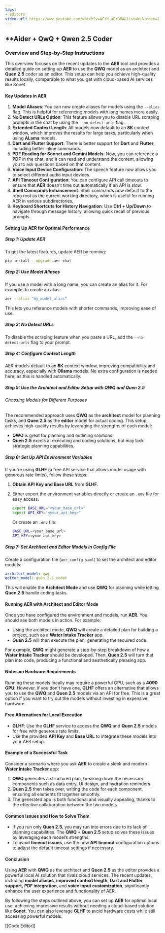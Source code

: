 ```yaml
---
tags:
- editors
video-url: https://www.youtube.com/watch?v=AFiH_aErDBA&list=WL&index=2
---
```


## **Aider + QwQ + Qwen 2.5 Coder

### Overview and Step-by-Step Instructions

This overview focuses on the recent updates to the **AER** tool and provides a detailed guide on setting up **AER** to use the **QWQ** model as an architect and **Quen 2.5** coder as an editor. This setup can help you achieve high-quality results locally, comparable to what you get with cloud-based AI services like Sonet.

#### Key Updates in AER

1. **Model Aliases**: You can now create aliases for models using the `--alias` flag. This is helpful for referencing models with long names more easily.
2. **No Detect URLs Option**: This feature allows you to disable URL scraping prompts in the chat by using the `--no-detect-urls` flag.
3. **Extended Context Length**: All models now default to an **8K** context window, which improves the results for large tasks, particularly when using **ALama** models.
4. **Dart and Flutter Support**: There is better support for **Dart** and **Flutter**, including better inline commands.
5. **PDF Reading for Sonnet and Gemini Models**: Now, you can reference a **PDF** in the chat, and it can read and understand the content, allowing you to ask questions based on that content.
6. **Voice Input Device Configuration**: The speech feature now allows you to select different audio input devices.
7. **API Timeout Configuration**: You can configure API call timeouts to ensure that **AER** doesn't time out automatically if an API is slow.
8. **Shell Commands Enhancement**: Shell commands now default to the repo root as the current working directory, which is useful for running AER in various subdirectories.
9. **Keyboard Shortcuts for History Navigation**: Use **Ctrl + Up/Down** to navigate through message history, allowing quick recall of previous prompts.

#### Setting Up AER for Optimal Performance

##### Step 1: Update AER

To get the latest features, update AER by running:

```bash
pip install --upgrade aer-chat
```

##### Step 2: Use Model Aliases

If you use a model with a long name, you can create an alias for it. For example, to create an alias:

```bash
aer --alias "my_model_alias"
```

This lets you reference models with shorter commands, improving ease of use.

##### Step 3: No Detect URLs

To disable the scraping feature when you paste a URL, add the `--no-detect-urls` flag to your prompt.

##### Step 4: Configure Context Length

AER models default to an **8K** context window, improving compatibility and accuracy, especially with **Ollama** models. No extra configuration is needed here, as this is handled automatically.

##### Step 5: Use the Architect and Editor Setup with QWQ and Quen 2.5

###### Choosing Models for Different Purposes

The recommended approach uses **QWQ** as the **architect** model for planning tasks, and **Quen 2.5** as the **editor** model for actual coding. This setup achieves high-quality results by leveraging the strengths of each model:

- **QWQ** is great for planning and outlining solutions.
- **Quen 2.5** excels at executing and coding solutions, but may lack strategic planning capabilities.

##### Step 6: Set Up API Environment Variables

If you're using **GLHF** (a free API service that allows model usage with generous rate limits), follow these steps:

1. **Obtain API Key and Base URL** from **GLHF**.
2. Either export the environment variables directly or create an `.env` file for easy access.
   ```bash
   export BASE_URL="<your_base_url>"
   export API_KEY="<your_api_key>"
   ```

   Or create an `.env` file:

   ```bash
   BASE_URL=<your_base_url>
   API_KEY=<your_api_key>
   ```

##### Step 7: Set Architect and Editor Models in Config File

Create a configuration file (`aer_config.yaml`) to set the architect and editor models:

```yaml
architect_model: qwq
editor_model: quen_2.5_coder
```

This will enable the **Architect Mode** and use **QWQ** for planning while letting **Quen 2.5** handle coding tasks.

#### Running AER with Architect and Editor Mode

Once you have configured the environment and models, run **AER**. You should see both models in action. For example:

- Using the architect mode, **QWQ** will create a detailed plan for building a project, such as a **Water Intake Tracker** app.
- **Quen 2.5** will then execute the plan, generating the required code.

For example, **QWQ** might generate a step-by-step breakdown of how a **Water Intake Tracker** should be developed. Then, **Quen 2.5** will turn that plan into code, producing a functional and aesthetically pleasing app.

#### Notes on Hardware Requirements

Running these models locally may require a powerful GPU, such as a **4090 GPU**. However, if you don't have one, **GLHF** offers an alternative that allows you to use the **QWQ** and **Quen 2.5** models via an API for free. This is a great option if you want to try out the models without investing in expensive hardware.

#### Free Alternatives for Local Execution

- **GLHF**: Use the **GLHF** service to access the **QWQ** and **Quen 2.5** models for free with generous rate limits.
- Use the provided **API Key** and **Base URL** to integrate these models into your AER setup.

#### Example of a Successful Task

Consider a scenario where you ask **AER** to create a sleek and modern **Water Intake Tracker** app:

1. **QWQ** generates a structured plan, breaking down the necessary components such as data entry, UI design, and hydration reminders.
2. **Quen 2.5** then takes over, writing the code for each component, ensuring all elements fit together smoothly.
3. The generated app is both functional and visually appealing, thanks to the effective collaboration between the two models.

#### Common Issues and How to Solve Them

- If you run only **Quen 2.5**, you may run into errors due to its lack of planning capabilities. The **QWQ + Quen 2.5** setup solves these issues by leveraging each model’s strengths.
- To avoid **timeout issues**, use the new **API timeout** configuration options to adjust the default timeout settings if necessary.

#### Conclusion

Using **AER** with **QWQ** as the architect and **Quen 2.5** as the editor provides a powerful local AI solution that rivals cloud services. The recent updates, including **model aliases**, **improved context length**, **Dart and Flutter support**, **PDF integration**, and **voice input customization**, significantly enhance the user experience and functionality of AER.

By following the steps outlined above, you can set up **AER** for optimal local use, achieving impressive results without needing a cloud-based solution like **Sonet**. You can also leverage **GLHF** to avoid hardware costs while still accessing powerful models.

[[Code Editor]]